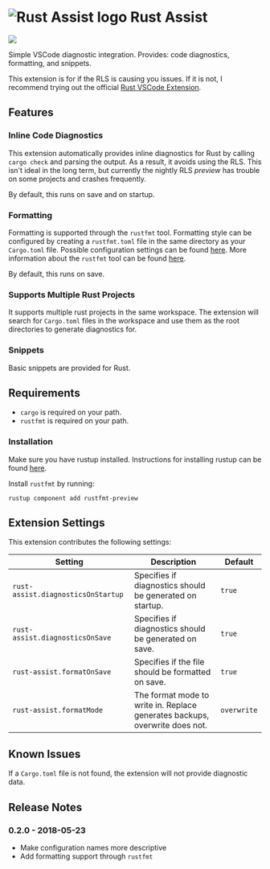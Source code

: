 # ![Rust Assist logo](https://github.com/mooman219/rust-assist/blob/master/logo.png?raw=true) Rust Assist
[![](https://vsmarketplacebadge.apphb.com/version/mooman219.rust-assist.svg)](https://marketplace.visualstudio.com/items?itemName=mooman219.rust-assist)

Simple VSCode diagnostic integration. Provides: code diagnostics, formatting, and snippets.

This extension is for if the RLS is causing you issues. If it is not, I recommend trying out the official [Rust VSCode Extension](https://marketplace.visualstudio.com/items?itemName=rust-lang.rust).

## Features

### Inline Code Diagnostics

This extension automatically provides inline diagnostics for Rust by calling `cargo check` and parsing the output. As a result, it avoids using the RLS. This isn't ideal in the long term, but currently the nightly RLS _preview_ has trouble on some projects and crashes frequently.

By default, this runs on save and on startup.

### Formatting

Formatting is supported through the `rustfmt` tool. Formatting style can be configured by creating a `rustfmt.toml` file in the same directory as your `Cargo.toml` file. Possible configuration settings can be found [here](https://github.com/rust-lang-nursery/rustfmt/blob/master/Configurations.md). More information about the `rustfmt` tool can be found [here](https://github.com/rust-lang-nursery/rustfmt).

By default, this runs on save.

### Supports Multiple Rust Projects

It supports multiple rust projects in the same workspace. The extension will search for `Cargo.toml` files in the workspace and use them as the root directories to generate diagnostics for.

### Snippets

Basic snippets are provided for Rust.

## Requirements

* `cargo` is required on your path.
* `rustfmt` is required on your path.

### Installation

Make sure you have rustup installed. Instructions for installing rustup can be found [here](https://rustup.rs/).

Install `rustfmt` by running:

```
rustup component add rustfmt-preview
```

## Extension Settings

This extension contributes the following settings:

| Setting                            | Description                                                                 | Default     |
| ---------------------------------- | --------------------------------------------------------------------------- | ----------- |
| `rust-assist.diagnosticsOnStartup` | Specifies if diagnostics should be generated on startup.                    | `true`      |
| `rust-assist.diagnosticsOnSave`    | Specifies if diagnostics should be generated on save.                       | `true`      |
| `rust-assist.formatOnSave`         | Specifies if the file should be formatted on save.                          | `true`      |
| `rust-assist.formatMode`           | The format mode to write in. Replace generates backups, overwrite does not. | `overwrite` |

## Known Issues

If a `Cargo.toml` file is not found, the extension will not provide diagnostic data.

## Release Notes

### 0.2.0 - 2018-05-23
- Make configuration names more descriptive
- Add formatting support through `rustfmt`
